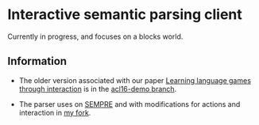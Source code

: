 # Interactive semantic parsing client
Currently in progress, and focuses on a blocks world.

## Information
- The older version associated with our paper [Learning language games through interaction](http://arxiv.org/abs/1606.02447) is in the [acl16-demo branch](https://github.com/sidaw/shrdlurn/tree/acl16-demo).

- The parser uses on [SEMPRE](https://github.com/percyliang/sempre) and with modifications for actions and interaction in [my fork](https://github.com/sidaw/sempre-interactive).
